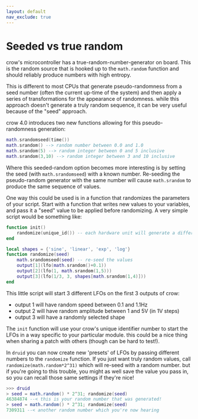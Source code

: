 ```yaml
---
layout: default
nav_exclude: true
---
```


# Seeded vs true random

crow's microcontroller has a true-random-number-generator on board. This is the random source that is hooked up to the `math.random` function and should reliably produce numbers with high entropy.

This is different to most CPUs that generate pseudo-randomness from a seed number (often the current up-time of the system) and then apply a series of transformations for the appearance of randomness. while this approach doesn't generate a truly random sequence, it can be very useful because of the "seed" approach.

crow 4.0 introduces two new functions allowing for this pseudo-randomness generation:

```lua
math.srandomseed(time())
math.srandom() --> random number between 0.0 and 1.0
math.srandom(5) --> random integer between 0 and 5 inclusive
math.srandom(3,10) --> random integer between 3 and 10 inclusive
```

Where this seeded-random option becomes more interesting is by setting the seed (with `math.srandomseed`) with a known number. Re-seeding the pseudo-random generator with the same number will cause `math.srandom` to produce the same sequence of values.

One way this could be used is in a function that randomizes the parameters of your script. Start with a function that writes new values to your variables, and pass it a "seed" value to be applied before randomizing. A very simple script would be something like:

```lua
function init()
	randomize(unique_id()) -- each hardware unit will generate a different sequence!
end

local shapes = {'sine', 'linear', 'exp', 'log'}
function randomize(seed)
	math.srandomseed(seed) -- re-seed the values
	output[1](lfo(math.srandom()+0.1))
	output[2](lfo(1, math.srandom(1,5)))
	output[3](lfo(1/3, 3, shapes[math.srandom(1,4)]))
end
```

This little script will start 3 different LFOs on the first 3 outputs of crow:
* output 1 will have random speed between 0.1 and 1.1Hz
* output 2 will have random amplitude between 1 and 5V (in 1V steps)
* output 3 will have a randomly selected shape

The `init` function will use your crow's unique identifier number to start the LFOs in a way specific to your particular module. this could be a nice thing when sharing a patch with others (though can be hard to test!).

In `druid` you can now create new 'presets' of LFOs by passing different numbers to the `randomize` function. If you just want truly random values, call `randomize(math.random*2^31)` which will re-seed with a random number. but if you're going to this trouble, you might as well save the value you pass in, so you can recall those same settings if they're nice!

```lua
>>> druid
> seed = math.random() * 2^31; randomize(seed)
46384874 --< this is your random number that was generated! 
> seed = math.random() * 2^31; randomize(seed)
7309311 --< another random number which you're now hearing
```
